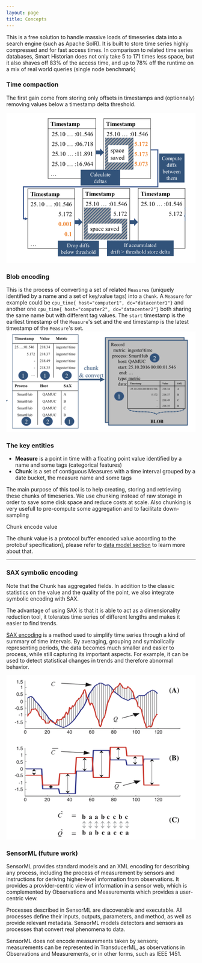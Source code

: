 ```yaml
---
layout: page
title: Concepts
---
```


This is a free solution to handle massive loads of timeseries data into a search engine (such as Apache SolR). It is built to store time series highly compressed and for fast access times. In comparison to related time series databases, Smart Historian does not only take 5 to 171 times less space, but it also shaves off 83% of the access time, and up to 78% off the runtime on a mix of real world queries (single node benchmark)

### Time compaction
The first gain come from storing only offsets in timestamps and (optionnaly) removing values below a timestamp delta threshold.

![time compaction](assets/images/timestamp-compaction.png)

### Blob encoding
This is the process of converting a set of related `Measures`  (uniquely identified by a name and a set of key/value tags) into a `Chunk`. A `Measure` for example could be `cpu_time{ host="computer1", dc="datacenter1"}` and another one `cpu_time{ host="computer2", dc="datacenter2"}` both sharing the same name but with different tag values. The `start` timestamp is the earliest timestamp of the `Measure`'s set and the `end` timestamp is the latest timestamp of the `Measure`'s set.
![blob encoding](assets/images/blob-encoding.png)

### The key entities

- **Measure** is a point in time with a floating point value identified by a name and some tags (categorical features)
- **Chunk** is a set of contiguous Measures with a time interval grouped by a date bucket, the measure name and some tags

The main purpose of this tool is to help creating, storing and retrieving these chunks of timeseries.
We use chunking instead of raw storage in order to save some disk space and reduce costs at scale. Also chunking is very usefull to pre-compute some aggregation and to facilitate down-sampling
    

<div class="card text-white bg-dark mb-12" >
  <div class="card-header">Chunk encode value</div>
  <div class="card-body">
    <p class="card-text">The chunk value is a protocol buffer encoded value according to the protobuf  specification], please refer to <a href="data-model">data model section</a> to learn more about that.</p>
  </div>
</div>

---


### SAX symbolic encoding

Note that the Chunk has aggregated fields. In addition to the classic statistics on the value and the quality of the point, we also integrate symbolic encoding with SAX.

The advantage of using SAX is that it is able to act as a dimensionality reduction tool, it tolerates time series of different lengths and makes it easier to find trends.

[SAX encoding](sax-encoding) is a method used to simplify time series through a kind of summary of time intervals. By averaging, grouping and symbolically representing periods, the data becomes much smaller and easier to process, while still capturing its important aspects. For example, it can be used to detect statistical changes in trends and therefore abnormal behavior.


![sax encoding](assets/images/sax-encoding.png)

### SensorML (future work)

SensorML provides standard models and an XML encoding for describing any process, including the process of measurement by sensors and instructions for deriving higher-level information from observations. It provides a provider-centric view of information in a sensor web, which is complemented by Observations and Measurements which provides a user-centric view.

Processes described in SensorML are discoverable and executable. All processes define their inputs, outputs, parameters, and method, as well as provide relevant metadata. SensorML models detectors and sensors as processes that convert real phenomena to data.

SensorML does not encode measurements taken by sensors; measurements can be represented in TransducerML, as observations in Observations and Measurements, or in other forms, such as IEEE 1451.